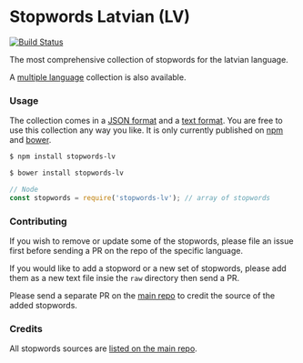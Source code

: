 Stopwords Latvian (LV)
=======

[![Build Status](https://travis-ci.org/stopwords-iso/stopwords-lv.svg?branch=master)](https://travis-ci.org/stopwords-iso/stopwords-lv)

The most comprehensive collection of stopwords for the latvian language.

A [multiple language](https://github.com/stopwords-iso/stopwords-iso) collection is also available.

### Usage

The collection comes in a
[JSON format](https://raw.githubusercontent.com/stopwords-iso/stopwords-iso/master/stopwords-lv.json) and a
[text format](https://raw.githubusercontent.com/stopwords-iso/stopwords-iso/master/stopwords-lv.txt).
You are free to use this collection any way you like.
It is only currently published on [npm](https://www.npmjs.com/stopwords-lv) and [bower](https://bower.io).

```sh
$ npm install stopwords-lv
```

```sh
$ bower install stopwords-lv
```

```js
// Node
const stopwords = require('stopwords-lv'); // array of stopwords
```

### Contributing

If you wish to remove or update some of the stopwords, please file an issue first before sending a PR on the repo of the specific language.

If you would like to add a stopword or a new set of stopwords, please add them as a new text file insie the `raw` directory then send a PR.

Please send a separate PR on the [main repo](https://github.com/stopwords-iso/stopwords-iso) to credit the source of the added stopwords.

### Credits

All stopwords sources are [listed on the main repo](https://github.com/stopwords-iso/stopwords-iso/blob/master/CREDITS.md).
